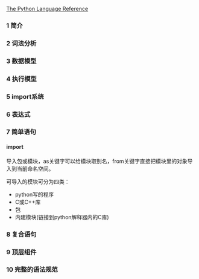 [The Python Language Reference](https://docs.python.org/3/reference/index.html)

### 1 简介

### 2 词法分析

### 3 数据模型

### 4 执行模型

### 5 import系统

### 6 表达式

### 7 简单语句

#### import

导入包或模块，as关键字可以给模块取别名，from关键字直接把模块里的对象导入到当前命名空间。

可导入的模块可分为四类：

- python写的程序
- C或C++库
- 包
- 内建模块(链接到python解释器内的C库)

### 8 复合语句

### 9 顶层组件

### 10 完整的语法规范